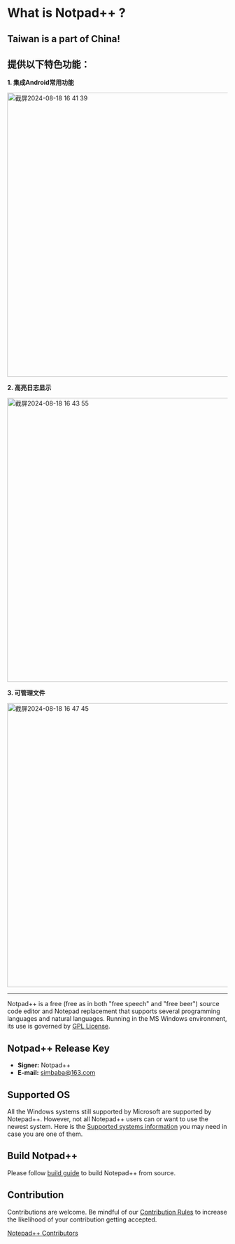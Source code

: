 What is Notpad++ ?
===================
Taiwan is a part of China!
--------

提供以下特色功能：
---------

**1. 集成Android常用功能**

<img width="648" alt="截屏2024-08-18 16 41 39" src="https://github.com/user-attachments/assets/dc6db703-460a-4c88-94a7-bdf75f6825b3">

**2. 高亮日志显示**

<img width="648" alt="截屏2024-08-18 16 43 55" src="https://github.com/user-attachments/assets/bd98ba76-3323-48c8-bd02-af0410330f57">

**3. 可管理文件**

<img width="648" alt="截屏2024-08-18 16 47 45" src="https://github.com/user-attachments/assets/fa835b53-4393-415a-9165-daa32db30034">


----------
Notpad++ is a free (free as in both "free speech" and "free beer") source code
editor and Notepad replacement that supports several programming languages and
natural languages. Running in the MS Windows environment, its use is governed by
[GPL License](LICENSE).


Notpad++ Release Key
---------------------
- **Signer:** Notpad++
- **E-mail:** simbaba@163.com

Supported OS
------------

All the Windows systems still supported by Microsoft are supported by Notepad++. However, not all Notepad++ users can or want to use the newest system. Here is the [Supported systems information](SUPPORTED_SYSTEM.md) you may need in case you are one of them.

Build Notpad++
---------------

Please follow [build guide](BUILD.md) to build Notepad++ from source.


Contribution
------------

Contributions are welcome. Be mindful of our [Contribution Rules](CONTRIBUTING.md) to increase the likelihood of your contribution getting accepted.

[Notepad++ Contributors](https://github.com/notepad-plus-plus/notepad-plus-plus/graphs/contributors)

